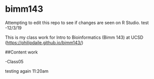 # bimm143
Attempting to edit this repo to see if changes are seen on R Studio.
test -12/3/19

This is my class work for Intro to Bioinformatics (Bimm 143) at UCSD (https://philipdaile.github.io/bimm143/)

##Content work

-Class05

testing again 11:20am
